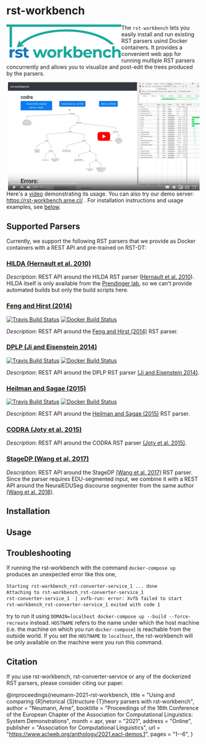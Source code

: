# rst-workbench

<img align="left" src="frontend/img/logo.png" width="300"> The `rst-workbench` lets you easily
install and run existing RST parsers usind Docker containers.
It provides a convenient web app for running multiple RST parsers concurrently
and allows you to visualize and post-edit the trees produced by the parsers.
<br clear="left"/>

<a href="https://www.youtube.com/watch?v=-zpdhp5nu-M">
  <img align="right" src="frontend/img/demo-video-screenshot.png" alt="screenshot from rst-workbench demo video" width="500">
</a>

Here's a [video](https://www.youtube.com/watch?v=-zpdhp5nu-M) demonstrating its usage.
You can also try our demo server: https://rst-workbench.arne.cl/ .
For installation instructions and usage examples, see [below](#installation).
<br clear="right"/>

## Supported Parsers

Currently, we support the following RST parsers that we provide as Docker
containers with a REST API and pre-trained on RST-DT:

### [HILDA (Hernault et al. 2010)](https://github.com/nlpbox/hilda-service)

*Description*: REST API around the HILDA RST parser ([Hernault et al. 2010](http://journals.linguisticsociety.org/elanguage/dad/article/download/591/591-2300-1-PB.pdf)).
HILDA itself is only available from the [Prendinger lab](http://research.nii.ac.jp/%7Eprendinger/),
so we can't provide automated builds but only the build scripts here.

### [Feng and Hirst (2014)](https://github.com/NLPbox/feng-hirst-service)

[![Travis Build Status](https://travis-ci.org/NLPbox/feng-hirst-service.svg?branch=master)](https://travis-ci.org/NLPbox/feng-hirst-service)
[![Docker Build Status](https://img.shields.io/docker/cloud/build/nlpbox/feng-hirst-service.svg)](https://hub.docker.com/r/nlpbox/feng-hirst-service)

*Description*: REST API around the [Feng and Hirst (2014)](https://www.aclweb.org/anthology/P14-1048/) RST parser.

### [DPLP (Ji and Eisenstein 2014)](https://github.com/NLPbox/dplp-service)

[![Travis Build Status](https://travis-ci.org/NLPbox/dplp-service.svg?branch=master)](https://travis-ci.org/NLPbox/dplp-service)
[![Docker Build Status](https://img.shields.io/docker/build/nlpbox/dplp-service.svg)](https://img.shields.io/docker/build/nlpbox/dplp-service.svg)

*Description*: REST API around the DPLP RST parser [(Ji and Eisenstein 2014)](https://www.aclweb.org/anthology/P14-1002/).

### [Heilman and Sagae (2015)](https://github.com/NLPbox/heilman-sagae-2015-service)

[![Travis Build Status](https://travis-ci.org/NLPbox/heilman-sagae-2015-service.svg?branch=master)](https://travis-ci.org/NLPbox/heilman-sagae-2015-service)
[![Docker Build Status](https://img.shields.io/docker/build/nlpbox/heilman-sagae-2015-service.svg)](https://hub.docker.com/r/nlpbox/heilman-sagae-2015-service/)

*Description*: REST API around the [Heilman and Sagae (2015)](https://arxiv.org/abs/1505.02425) RST parser.

### [CODRA (Joty et al. 2015)](https://github.com/NLPbox/codra-service)

*Description*: REST API around the CODRA RST parser [(Joty et al. 2015)](https://www.mitpressjournals.org/doi/abs/10.1162/COLI_a_00226).


### [StageDP (Wang et al. 2017)](https://github.com/nlpbox/stagedp-service)

*Description*: REST API around the StageDP [(Wang et al. 2017)](https://www.aclweb.org/anthology/P17-2029/) RST parser.
Since the parser requires EDU-segmented input, we combine it with a REST API
around the NeuralEDUSeg discourse segmenter from the same author [(Wang et al. 2018)](https://www.aclweb.org/anthology/D18-1116/).

## Installation

## Usage



## Troubleshooting

If running the rst-workbench with the command ``docker-compose up`` produces
an unexpected error like this one,

```
Starting rst-workbench_rst-converter-service_1 ... done
Attaching to rst-workbench_rst-converter-service_1
rst-converter-service_1  | xvfb-run: error: Xvfb failed to start
rst-workbench_rst-converter-service_1 exited with code 1
```

try to run it using ``DOMAIN=localhost docker-compose up --build --force-recreate`` instead.
``HOSTNAME`` refers to the name under which the host machine (i.e. the machine on which you run
``docker-compose``) is reachable from the outside world.
If you set the ``HOSTNAME`` to ``localhost``, the rst-workbench will be only available on the
machine were you run this command.

## Citation

If you use rst-workbench, rst-converter-service or any of the dockerized RST parsers,
please consider citing our paper.

@inproceedings{neumann-2021-rst-workbench,
    title = "Using and comparing {R}hetorical {S}tructure {T}heory parsers with rst-workbench",
    author = "Neumann, Arne",
    booktitle = "Proceedings of the 16th Conference of the European Chapter of the Association for Computational Linguistics: System Demonstrations",
    month = apr,
    year = "2021",
    address = "Online",
    publisher = "Association for Computational Linguistics",
    url = "https://www.aclweb.org/anthology/2021.eacl-demos.1",
    pages = "1--6",
}
